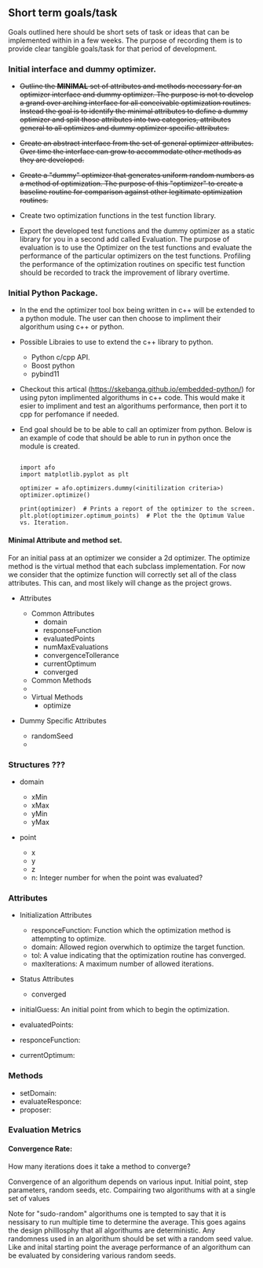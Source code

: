 ## Short term goals/task
Goals outlined here should be short sets of task or ideas that can be implemented within in a few weeks. The purpose of
recording them is to provide clear tangible goals/task for that period of development.

### Initial interface and dummy optimizer.

- ~~Outline the **MINIMAL** set of attributes and methods necessary for an optimizer interface and dummy 
  optimizer. The purpose is not to develop a grand over arching interface for all conceivable 
  optimization routines. Instead the goal is to identify the minimal attributes to define a dummy 
  optimizer and split those attributes into two categories, attributes general to all optimizes and 
  dummy optimizer specific attributes.~~
	
- ~~Create an abstract interface from the set of general optimizer attributes. Over time the interface can
  grow to accommodate other methods as they are developed.~~ 
	
- ~~Create a "dummy" optimizer that generates uniform random numbers as a method of optimization. The 
  purpose of this "optimizer" to create a baseline routine for comparison against other legitimate 
  optimization routines.~~

- Create two optimization functions in the test function library.

- Export the developed test functions and the dummy optimizer as a static library for you in a second 
  add called Evaluation. The purpose of evaluation is to use the Optimizer on the test functions and 
  evaluate the performance of the particular optimizers on the test functions. Profiling the performance
  of the optimization routines on specific test function should be recorded to track the improvement of 
  library overtime.

### Initial Python Package.

- In the end the optimizer tool box being written in c++ will be extended to a python module. The user can then choose 
  to impliment their algorithum using c++ or python.
- Possible Libraies to use to extend the c++ library to python. 
  + Python c/cpp API.
  + Boost python 
  + pybind11
- Checkout this artical (https://skebanga.github.io/embedded-python/) for using pyton implimented algorithums in c++ 
  code. This would make it esier to impliment and test an algorithums performance, then port it to cpp for perfomance
  if needed.
- End goal should be to be able to call an optimizer from python. Below is an example of code that should be able to run
  in python once the module is created.

    ```

    import afo
    import matplotlib.pyplot as plt

    optimizer = afo.optimizers.dummy(<initilization criteria>)     
    optimizer.optimize()
    
    print(optimizer)  # Prints a report of the optimizer to the screen.
    plt.plot(optimizer.optimum_points)  # Plot the the Optimum Value vs. Iteration.

    ```
    

#### Minimal Attribute and method set.
For an initial pass at an optimizer we consider a 2d optimizer. The optimize method is the virtual method that each 
subclass implementation. For now we consider that the optimize function will correctly set all of the class attributes.
This can, and most likely will change as the project grows.
 
  - Attributes 
    - Common Attributes
      - domain
      - responseFunction
      - evaluatedPoints
      - numMaxEvaluations
      - convergenceTollerance
      - currentOptimum
      - converged
    - Common Methods
    - 
    - Virtual Methods
      - optimize

  - Dummy Specific Attributes    
      - randomSeed
      - 

### Structures ???
- domain
   + xMin
   + xMax
   + yMin
   + yMax
        
- point
  + x
  + y
  + z
  + n: Integer number for when the point was evaluated?
### Attributes

       
  - Initialization Attributes
    - responceFunction: Function which the optimization method is attempting to optimize.  
    - domain: Allowed region overwhich to optimize the target function.
    - tol: A value indicating that the optimization routine has converged.
    - maxIterations: A maximum number of allowed iterations.  

  - Status Attributes
    - converged

  - initialGuess: An initial point from which to begin the optimization.
  - evaluatedPoints:
  - responceFunction:
  - currentOptimum:
    
### Methods
  - setDomain:
  - evaluateResponce:
  - proposer:
  
### Evaluation Metrics

#### Convergence Rate: 
How many iterations does it take a method to converge?

Convergence of an algorithum depends on various input. Initial point, step parameters, random seeds, etc. Compairing
two algorithums with at a single set of values 

Note for "sudo-random" algorithums one is tempted to say that it is nessisary to run multiple time to determine the 
average. This goes agains the design philllosphy that all algorithums are deterministic. Any randomness used in an
algorithum should be set with a random seed value. Like and inital starting point the average performance of an 
algorithum can be evaluated by considering various random seeds.

  


